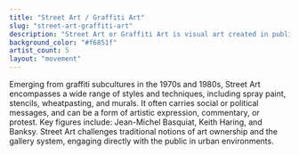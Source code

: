 ```yaml
---
title: "Street Art / Graffiti Art"
slug: "street-art-graffiti-art"
description: "Street Art or Graffiti Art is visual art created in public locations, often unsanctioned, and executed outside of the traditional art venue context."
background_color: "#f6851f"
artist_count: 5
layout: "movement"
---
```


Emerging from graffiti subcultures in the 1970s and 1980s, Street Art encompasses a wide range of styles and techniques, including spray paint, stencils, wheatpasting, and murals. It often carries social or political messages, and can be a form of artistic expression, commentary, or protest. Key figures include: Jean-Michel Basquiat, Keith Haring, and Banksy. Street Art challenges traditional notions of art ownership and the gallery system, engaging directly with the public in urban environments.

